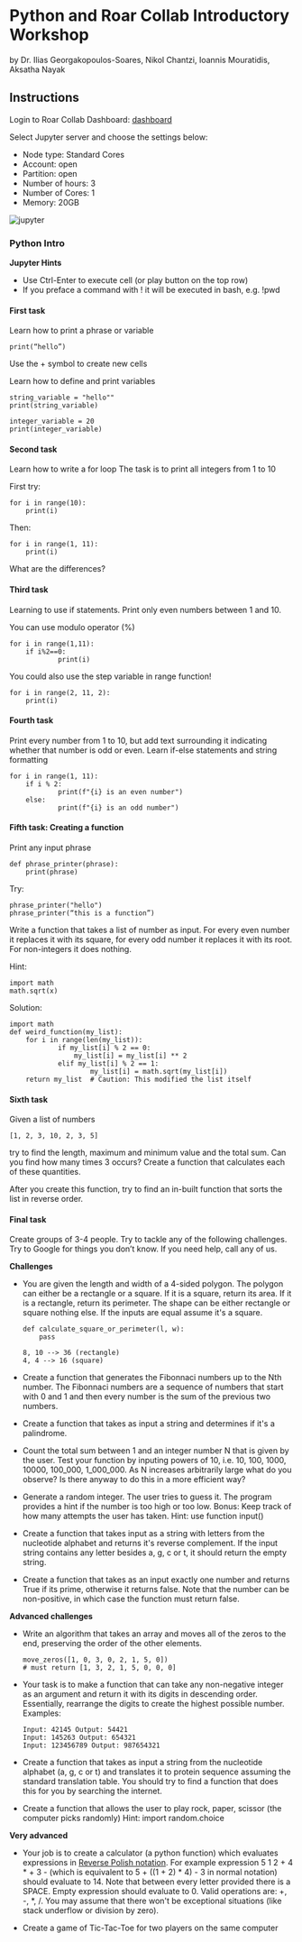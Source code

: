 # Python and Roar Collab Introductory Workshop

by Dr. Ilias Georgakopoulos-Soares, Nikol Chantzi, Ioannis Mouratidis, Aksatha Nayak

## Instructions

Login to Roar Collab Dashboard: 
[dashboard](https://rcportal.hpc.psu.edu/pun/sys/dashboard)

Select Jupyter server and choose the settings below:
- Node type: Standard Cores
- Account: open
- Partition: open
- Number of hours: 3
- Number of Cores: 1
- Memory: 20GB

![jupyter](jupyter.png)


### Python Intro

**Jupyter Hints**
- Use Ctrl-Enter to execute cell (or play button on the top row)
- If you preface a command with ! it will be executed in bash, e.g. !pwd


#### First task
Learn how to print a phrase or variable

```
print(“hello”)
```
Use the + symbol to create new cells

Learn how to define and print variables

```
string_variable = "hello""
print(string_variable)
```

```
integer_variable = 20
print(integer_variable)
```

#### Second task

Learn how to write a for loop
The task is to print all integers from 1 to 10

First try:
```
for i in range(10):
    print(i)
```
Then:

```
for i in range(1, 11):
    print(i)
```

What are the differences?

#### Third task

Learning to use if statements. Print only even numbers between 1 and 10.

You can use modulo operator (%)

```
for i in range(1,11):
	if i%2==0:
    		print(i)
```

You could also use the step variable in range function!

```
for i in range(2, 11, 2):
	print(i)
```

#### Fourth task

Print every number from 1 to 10, but add text surrounding it indicating whether that number is odd or even. Learn if-else statements and string formatting

```
for i in range(1, 11):
	if i % 2:
    		print(f"{i} is an even number")
	else:
    		print(f"{i} is an odd number")
```

#### Fifth task: Creating a function

Print any input phrase

```
def phrase_printer(phrase):
	print(phrase)
```

Try:

```
phrase_printer("hello")
phrase_printer(“this is a function”)
```

Write a function that takes a list of number as input. For every even number it replaces it with its square, for every odd number it replaces it with its root. For non-integers it does nothing.

Hint: 
```
import math
math.sqrt(x)
```

Solution:
```
import math
def weird_function(my_list):
	for i in range(len(my_list)):
    		if my_list[i] % 2 == 0:
        		my_list[i] = my_list[i] ** 2
        	elif my_list[i] % 2 == 1:
            		my_list[i] = math.sqrt(my_list[i])
	return my_list  # Caution: This modified the list itself
```

#### Sixth task

Given a list of numbers 
```
[1, 2, 3, 10, 2, 3, 5]
```

try to find the length, maximum and minimum value and the total sum. Can you find how many times 3 occurs?
Create a function that calculates each of these quantities.

After you create this function, try to find an in-built function that sorts the list in reverse order.

#### Final task

Create groups of 3-4 people. Try to tackle any of the following challenges. Try to Google for things you don’t know. If you need help, call any of us.

**Challenges**

- You are given the length and width of a 4-sided polygon. The polygon can either be a rectangle or a square.
If it is a square, return its area. If it is a rectangle, return its perimeter. The shape can be either rectangle or square nothing else. If the inputs are equal assume it's a square.

    ```
    def calculate_square_or_perimeter(l, w):
        pass
        
    8, 10 --> 36 (rectangle)
    4, 4 --> 16 (square)
    ```
    
- Create a function that generates the Fibonnaci numbers up to the Nth number. The Fibonnaci numbers are a sequence of numbers that start with 0 and 1 and then every number is the sum of the previous two numbers.

- Create a function that takes as input a string and determines if it's a palindrome.

- Count the total sum between 1 and an integer number N that is given by the user. Test your function by inputing powers of 10, i.e. 10, 100, 1000, 10000, 100_000, 1_000_000. As N increases arbitrarily large what do you observe? Is there anyway to do this in a more efficient way?

- Generate a random integer. The user tries to guess it. The program provides a hint if the number is too high or too low. Bonus: Keep track of how many attempts the user has taken. 
Hint: use function input()

- Create a function that takes input as a string with letters from the nucleotide alphabet and returns it's reverse complement. If the input string contains any letter besides a, g, c or t, it should return the empty string.

- Create a function that takes as an input exactly one number and returns True if its prime, otherwise it returns false. Note that the number can be non-positive, in which case the function must return false.

**Advanced challenges**

- Write an algorithm that takes an array and moves all of the zeros to the end, preserving the order of the other elements.

    ```
    move_zeros([1, 0, 3, 0, 2, 1, 5, 0]) 
    # must return [1, 3, 2, 1, 5, 0, 0, 0]
    ```
    
- Your task is to make a function that can take any non-negative integer as an argument and return it with its digits in descending order. Essentially, rearrange the digits to create the highest possible number.
Examples:
    ```
    Input: 42145 Output: 54421
    Input: 145263 Output: 654321
    Input: 123456789 Output: 987654321
    ```

- Create a function that takes as input a string from the nucleotide alphabet (a, g, c or t) and translates it to protein sequence assuming the standard translation table. You should try to find a function that does this for you by searching the internet.

- Create a function that allows the user to play rock, paper, scissor (the computer picks randomly)
Hint: import random.choice

**Very advanced**

 - Your job is to create a calculator (a python function) which evaluates expressions in [Reverse Polish notation](https://en.wikipedia.org/wiki/Reverse_Polish_notation).
For example expression 5 1 2 + 4 * + 3 - (which is equivalent to 5 + ((1 + 2) * 4) - 3 in normal notation) should evaluate to 14. Note that between every letter provided there is a SPACE.  Empty expression should evaluate to 0. Valid operations are: +, -, *, /. You may assume that there won't be exceptional situations (like stack underflow or division by zero).

- Create a game of Tic-Tac-Toe for two players on the same computer



